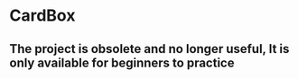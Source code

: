 # CardBox

## The project is obsolete and no longer useful, It is only available for beginners to practice
